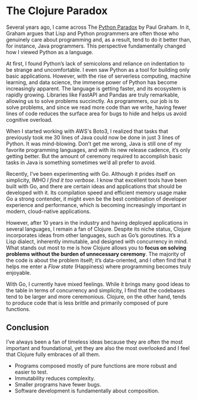 # The Clojure Paradox
Several years ago, I came across The [Python Paradox](https://paulgraham.com/pypar.html) by Paul Graham. In it, Graham argues that Lisp and Python programmers are often those who genuinely care about programming and, as a result, tend to do it better than, for instance, Java programmers. This perspective fundamentally changed how I viewed Python as a language.

At first, I found Python’s lack of semicolons and reliance on indentation to be strange and uncomfortable. I even saw Python as a tool for building only basic applications. However, with the rise of serverless computing, machine learning, and data science, the immense power of Python has become increasingly apparent. The language is getting faster, and its ecosystem is rapidly growing. Libraries like FastAPI and Pandas are truly remarkable, allowing us to solve problems succinctly. As programmers, our job is to solve problems, and since we read more code than we write, having fewer lines of code reduces the surface area for bugs to hide and helps us avoid cognitive overload.

When I started working with AWS's Boto3, I realized that tasks that previously took me 30 lines of Java could now be done in just 3 lines of Python. It was mind-blowing. Don’t get me wrong, Java is still one of my favorite programming languages, and with its new release cadence, it’s only getting better. But the amount of ceremony required to accomplish basic tasks in Java is something sometimes we’d all prefer to avoid.

Recently, I've been experimenting with Go. Although it prides itself on simplicity, IMHO *I find it too verbose*. I know that excellent tools have been built with Go, and there are certain ideas and applications that should be developed with it. Its compilation speed and efficient memory usage make Go a strong contender, it might even be the best combination of developer experience and performance, which is becoming increasingly important in modern, cloud-native applications.

However, after 10 years in the industry and having deployed applications in several languages, I remain a fan of Clojure. Despite its niche status, Clojure incorporates ideas from other languages, such as Go’s goroutines. It’s a Lisp dialect, inherently immutable, and designed with concurrency in mind. What stands out most to me is how Clojure allows you to **focus on solving problems without the burden of unnecessary ceremony**. The majority of the code is about the problem itself; it’s data-oriented, and I often find that it helps me enter a *Flow state* (Happiness) where programming becomes truly enjoyable.

With Go, I currently have mixed feelings. While it brings many good ideas to the table in terms of concurrency and simplicity, I find that the codebases tend to be larger and more ceremonious. Clojure, on the other hand, tends to produce code that is less brittle and primarily composed of pure functions.

## Conclusion
I’ve always been a fan of timeless ideas because they are often the most important and foundational, yet they are also the most overlooked and I feel that Clojure fully embraces of all them.

- Programs composed mostly of pure functions are more robust and easier to test.
- Immutability reduces complexity.
- Smaller programs have fewer bugs.
- Software development is fundamentally about composition.